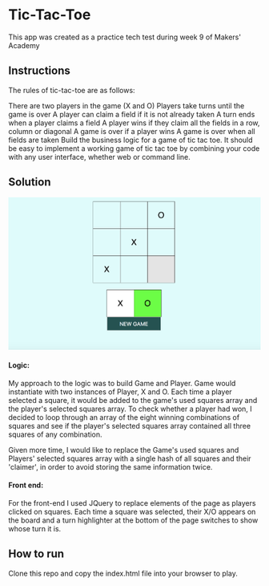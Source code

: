 # Tic-Tac-Toe

This app was created as a practice tech test during week 9 of Makers' Academy

## Instructions
The rules of tic-tac-toe are as follows:

There are two players in the game (X and O)
Players take turns until the game is over
A player can claim a field if it is not already taken
A turn ends when a player claims a field
A player wins if they claim all the fields in a row, column or diagonal
A game is over if a player wins
A game is over when all fields are taken
Build the business logic for a game of tic tac toe. It should be easy to implement a working game of tic tac toe by combining your code with any user interface, whether web or command line.

## Solution
![screenshot](public/Tic-Tac-Toe-screenshot.png "Screenshot of the finished game")

#### Logic:
My approach to the logic was to build Game and Player. Game would instantiate with two instances of Player, X and O. Each time a player selected a square, it would be added to the game's used squares array and the player's selected squares array. To check whether a player had won, I decided to loop through an array of the eight winning combinations of squares and see if the player's selected squares array contained all three squares of any combination.

Given more time, I would like to replace the Game's used squares and Players' selected squares array with a single hash of all squares and their 'claimer', in order to avoid storing the same information twice.

#### Front end:
For the front-end I used JQuery to replace elements of the page as players clicked on squares. Each time a square was selected, their X/O appears on the board and a turn highlighter at the bottom of the page switches to show whose turn it is.

## How to run
Clone this repo and copy the index.html file into your browser to play.
